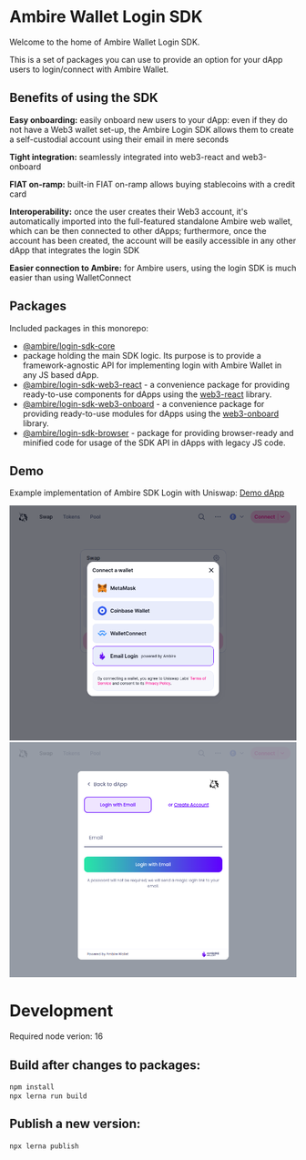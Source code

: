# Ambire Wallet Login SDK

Welcome to the home of Ambire Wallet Login SDK.

This is a set of packages you can use to provide an option for your dApp users to login/connect with Ambire Wallet.

## Benefits of using the SDK

**Easy onboarding:** easily onboard new users to your dApp: even if they do not have a Web3 wallet set-up, the Ambire Login SDK allows them to create a self-custodial account using their email in mere seconds

**Tight integration:** seamlessly integrated into web3-react and web3-onboard

**FIAT on-ramp:** built-in FIAT on-ramp allows buying stablecoins with a credit card

**Interoperability:** once the user creates their Web3 account, it's automatically imported into the full-featured standalone Ambire web wallet, which can be then connected to other dApps; furthermore, once the account has been created, the account will be easily accessible in any other dApp that integrates the login SDK

**Easier connection to Ambire:** for Ambire users, using the login SDK is much easier than using WalletConnect

## Packages

Included packages in this monorepo:
- [@ambire/login-sdk-core](https://github.com/AmbireTech/wallet-login-sdk/tree/main/packages/core)
- package holding the main SDK logic. Its purpose is to provide a framework-agnostic API for implementing login with Ambire Wallet in any JS based dApp.
- [@ambire/login-sdk-web3-react](https://github.com/AmbireTech/wallet-login-sdk/tree/main/packages/web3-react) - a convenience package for providing ready-to-use components for dApps using the [web3-react](https://www.npmjs.com/package/web3-react) library.
- [@ambire/login-sdk-web3-onboard](https://github.com/AmbireTech/wallet-login-sdk/tree/main/packages/web3-onboard) - a convenience package for providing ready-to-use modules for dApps using the [web3-onboard](https://www.npmjs.com/package/@web3-onboard/core) library.
- [@ambire/login-sdk-browser](https://github.com/AmbireTech/wallet-login-sdk/tree/main/packages/browser) - package for providing browser-ready and minified code for usage of the SDK API in dApps with legacy JS code.

## Demo

Example implementation of Ambire SDK Login with Uniswap: [Demo dApp](https://ambiretech.github.io/uniswap-ambire-sdk-demo)

![demo sdk image 1](/demo/demo-sdk-1.png)
![demo sdk image 2](/demo/demo-sdk-2.png)

# Development

Required node verion: 16

## Build after changes to packages:
```
npm install
npx lerna run build
```

## Publish a new version:
```
npx lerna publish
```
